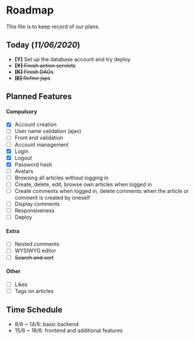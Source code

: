 # Roadmap

This file is to keep record of our plans.

## Today (*11/06/2020*)

- **[Y]** Set up the database account and try deploy
- ~~**[Y]** Finish action servlets~~
- ~~**[K]** Finish DAOs~~
- ~~**[E]** Refine jsps~~

## Planned Features
#### Compulsory
- [x] Account creation
- [ ] User name validation (ajax)
- [ ] Front end validation
- [ ] Account management
- [x] Login
- [x] Logout
- [x] Password hash
- [ ] Avatars
- [ ] Browsing all articles without logging in
- [ ] Create, delete, edit, browse own articles when logged in
- [ ] Create comments when logged in, delete comments when the article or comment is created by oneself
- [ ] Display comments
- [ ] Responsiveness
- [ ] Deploy

#### Extra
- [ ] Nested comments
- [ ] WYSIWYG editor
- [ ] ~~Search and sort~~

#### Other
- [ ] Likes
- [ ] Tags on articles

## Time Schedule
- 8/6 ~ 14/6: basic backend
- 15/6 ~ 18/6: frontend and additional features
